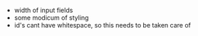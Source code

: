 - width of input fields
- some modicum of styling
- id's cant have whitespace, so this needs to be taken care of